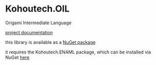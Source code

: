 # Kohoutech.OIL
Origami Intermediate Language

<a href="https://kohoutech.github.io/Kohoutech.OIL">project documentation</a><br/>

this library is available as a <a href="https://www.nuget.org/packages/Kohoutech.OIL/">NuGet package</a><br/>

it requires the Kohoutech.ENAML package, which can be installed via NuGet <a href="https://www.nuget.org/packages/Kohoutech.ENAML/">here</a>
